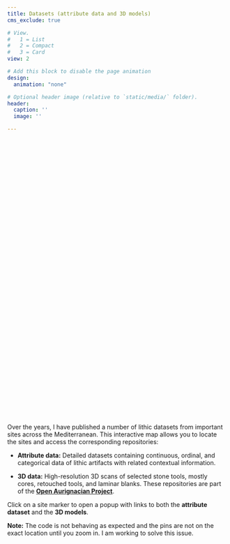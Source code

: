 ```yaml
---
title: Datasets (attribute data and 3D models)
cms_exclude: true

# View.
#   1 = List
#   2 = Compact
#   3 = Card
view: 2

# Add this block to disable the page animation
design:
  animation: "none"

# Optional header image (relative to `static/media/` folder).
header:
  caption: ''
  image: ''

---
```


<style>
  #dataset-map {
    width: 100%;
    max-width: 1000px; /* optional: scale down from 3311px for page layout */
    height: 624px;      /* scale height proportionally: 2064 * (1000/3311) */
    margin-bottom: 2em;
  }
  .popup-thumb {
    width: 120px;
    height: auto;
    display: block;
    margin-bottom: 0.5em;
    border-radius: 6px;
  }
  .popup-links a {
    display: block;
    text-decoration: underline;
    margin: 0.15em 0;
  }
</style>

<link rel="stylesheet" href="https://unpkg.com/leaflet/dist/leaflet.css" />

<div id="dataset-map"></div>

<script src="https://unpkg.com/leaflet/dist/leaflet.js"></script>
<script>
(function() {
  const imageWidth = 3311;
  const imageHeight = 2064;

  // Initialize Leaflet map
  const map = L.map('dataset-map', {
    crs: L.CRS.Simple,
    minZoom: -1,
    maxZoom: 2
  });

  const bounds = [[0,0], [imageHeight, imageWidth]];

  // Add static image
  L.imageOverlay('/media/map-dataset.png', bounds).addTo(map);

  // Fit map to image bounds
  map.fitBounds(bounds);

  // Build popup HTML
  function buildPopup(site) {
    let html = '';
    if (site.thumbnail) {
      html += `<img class="popup-thumb" src="${site.thumbnail}" alt="Thumbnail for ${site.name}">`;
    }
    html += `<strong>${site.name}</strong><br>`;
    html += '<div class="popup-links">';
    if (site.attribute_url) html += `<a href="${site.attribute_url}" target="_blank">Attribute data</a>`;
    if (site["3d_url"]) html += `<a href="${site["3d_url"]}" target="_blank">3D data</a>`;
    html += '</div>';
    return html;
  }

  // Load JSON and add markers
  fetch('/data/datasets.json', { cache: 'no-cache' })
    .then(r => r.json())
    .then(data => {
      data.forEach(site => {
        // Use Photoshop pixel coordinates directly
        L.marker([site.y, site.x]).addTo(map).bindPopup(buildPopup(site));
      });
    })
    .catch(err => console.error('Error loading datasets.json:', err));
})();
</script>



Over the years, I have published a number of lithic datasets from important sites across the Mediterranean. This interactive map allows you to locate the sites and access the corresponding repositories:

- **Attribute data:** Detailed datasets containing continuous, ordinal, and categorical data of lithic artifacts with related contextual information.

- **3D data:** High-resolution 3D scans of selected stone tools, mostly cores, retouched tools, and laminar blanks. These repositories are part of the **[Open Aurignacian Project](https://www.armandofalcucci.com/project/open_aurignacian/)**.

Click on a site marker to open a popup with links to both the **attribute dataset** and the **3D models**.  

**Note:** The code is not behaving as expected and the pins are not on the exact location until you zoom in. I am working to solve this issue.
